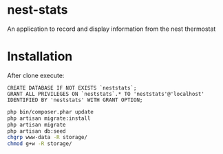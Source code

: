 nest-stats
==========

An application to record and display information from the nest thermostat


Installation
============

After clone execute:

```mysql
CREATE DATABASE IF NOT EXISTS `neststats`;
GRANT ALL PRIVILEGES ON `neststats`.* TO 'neststats'@'localhost' IDENTIFIED BY 'neststats' WITH GRANT OPTION;
```

```bash
php bin/composer.phar update
php artisan migrate:install
php artisan migrate
php artisan db:seed
chgrp www-data -R storage/
chmod g+w -R storage/
```

